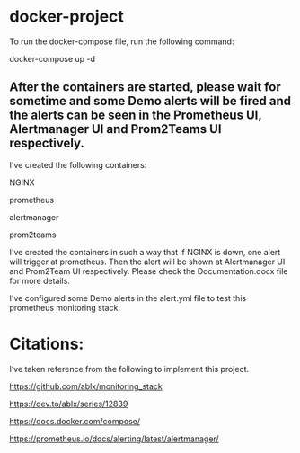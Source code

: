 # docker-project

To run the docker-compose file, run the following command:

docker-compose up -d

## After the containers are started, please wait for sometime and some Demo alerts will be fired and the alerts can be seen in the Prometheus UI, Alertmanager UI and Prom2Teams UI respectively.

I've created the following containers:

NGINX

prometheus

alertmanager

prom2teams

I've created the containers in such a way that if NGINX is down, one alert will trigger at prometheus. Then the alert will be shown at Alertmanager UI and Prom2Team UI respectively.
Please check the Documentation.docx file for more details.

I've configured some Demo alerts in the alert.yml file to test this prometheus monitoring stack.

# Citations:

I’ve taken reference from the following to implement this project.

https://github.com/ablx/monitoring_stack

https://dev.to/ablx/series/12839

https://docs.docker.com/compose/

https://prometheus.io/docs/alerting/latest/alertmanager/

